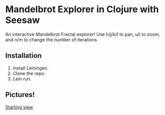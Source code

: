 # Mandelbrot Explorer in Clojure with Seesaw

An interactive Mandelbrot Fractal explorer!
Use h/j/k/l to pan, u/i to zoom, and n/m to change the number of iterations.

## Installation

1. Install Leiningen.
2. Clone the repo.
3. Lein run.

## Pictures!

[Starting view](media/home.png)

